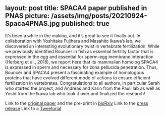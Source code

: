 layout: post
title: SPACA4 paper published in PNAS
picture: /assets/img/posts/20210924-Spaca4PNAS.jpg
published: true
---
It’s been a while in the making, and it’s great to see it finally out. In collaboration with Yoshitaka Fujihara and Masahito Ikawa’s lab, we discovered an interesting evolutionary twist in vertebrate fertilization: While we previously identified Bouncer in fish as essential fertility factor that is expressed in the egg and essential for sperm-egg membrane interaction (Herberg et al., 2018), we report here that its mammalian homolog SPACA4 is expressed in sperm and necessary for zona pellucida penetration. Thus, Bouncer and SPACA4 present a fascinating example of homologous proteins that have evolved different mode of actions to ensure efficient fertilization in vertebrates.
Congratulations to all authors, in particular Sarah who started the project, and Andreas and Karin from the Pauli lab as well as Yoshi from the Ikawa lab who took it over and finalized the research!

Link to the [original paper](https://www.pnas.org/content/118/39/e2108777118) and the pre-print in [bioRxiv](https://www.biorxiv.org/content/10.1101/2021.05.02.442348v2)
Link to the [press release]( https://www.imp.ac.at/news/article/mouse-sperm-need-a-molecular-vip-pass-to-reach-the-egg-membrane/)
Link to a [Tweetorial](https://twitter.com/PauliGroup/status/1441409826039468032)
